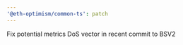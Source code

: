 ```yaml
---
'@eth-optimism/common-ts': patch
---
```


Fix potential metrics DoS vector in recent commit to BSV2
